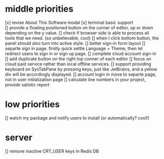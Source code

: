 # middle priorities

[x] revise About This Software modal
[x] terminal basic support  
[] provide a floating positioned button on the corner of editor, up or down depending on the y value.
[] check if browser side is able to process all tools that we need. (so unbelievable, cool)
[] when I click bottom button, the panel should also turn into active style.
[] better sign-in form layout
[] separte sign in page. firstly quick settle Language + Theme, then let redirect users to sign in or sign up page.
[] complete cloud account sign-in
[] add duplicate button on the right top conner of each editor
[] focus on cloud paid service rather than local offline services.
[] support providing keyboard on SysTabPane by pressing keys, just like JetBrains, and a yellow div will be accordingly displayed.
[] account login in move to separte page, not in user intiialization page
[] calculate line numbers in your project, provide satistic report


# low priorities

[] watch my package and notify users to install (or automatically? cool!)


# server 
[] remove inactive CRT_USER keys in Redis DB